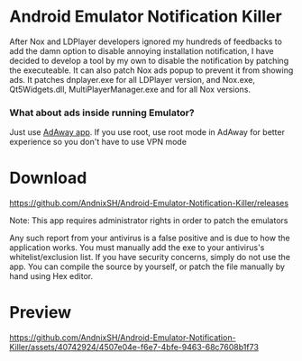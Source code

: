 # Android Emulator Notification Killer

After Nox and LDPlayer developers ignored my hundreds of feedbacks to add the damn option to disable annoying installation notification, I have decided to develop a tool by my own to disable the notification by patching the executeable. It can also patch Nox ads popup to prevent it from showing ads. It patches dnplayer.exe for all LDPlayer version, and Nox.exe, Qt5Widgets.dll, MultiPlayerManager.exe and for all Nox versions.

### What about ads inside running Emulator?

Just use [AdAway app](https://github.com/AdAway/AdAway/releases). If you use root, use root mode in AdAway for better experience so you don't have to use VPN mode

# Download

https://github.com/AndnixSH/Android-Emulator-Notification-Killer/releases

Note: This app requires administrator rights in order to patch the emulators

Any such report from your antivirus is a false positive and is due to how the application works. You must manually add the exe to your antivirus's whitelist/exclusion list. If you have security concerns, simply do not use the app. You can compile the source by yourself, or patch the file manually by hand using Hex editor.

# Preview

https://github.com/AndnixSH/Android-Emulator-Notification-Killer/assets/40742924/4507e04e-f6e7-4bfe-9463-68c7608b1f73
